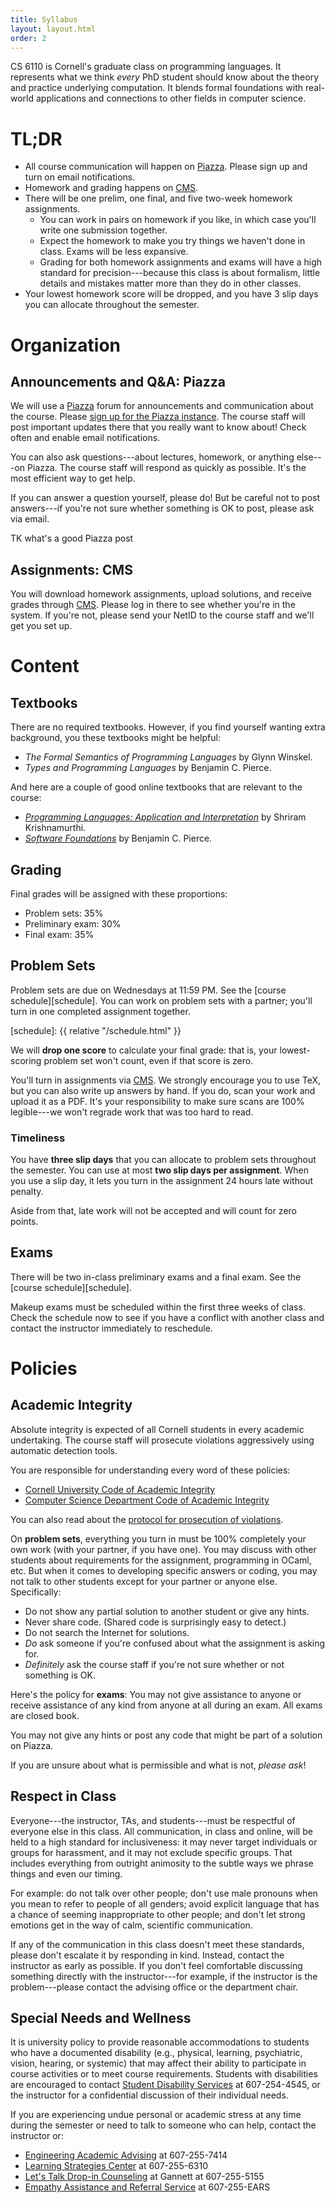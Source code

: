 ```yaml
---
title: Syllabus
layout: layout.html
order: 2
---
```


CS 6110 is Cornell's graduate class on programming languages. It represents what we think *every* PhD student should know about the theory and practice underlying computation. It blends formal foundations with real-world applications and connections to other fields in computer science.

# TL;DR

- All course communication will happen on [Piazza][]. Please sign up and turn on email notifications.
- Homework and grading happens on [CMS][].
- There will be one prelim, one final, and five two-week homework assignments.
  - You can work in pairs on homework if you like, in which case you'll write one submission together.
  - Expect the homework to make you try things we haven't done in class. Exams will be less expansive.
  - Grading for both homework assignments and exams will have a high standard for precision---because this class is about formalism, little details and mistakes matter more than they do in other classes.
- Your lowest homework score will be dropped, and you have 3 slip days you can allocate throughout the semester.

[piazza]: https://piazza.com/cornell/spring2017/cs6110
[cms]: https://cmsx.cs.cornell.edu/

# Organization

## Announcements and Q&A: Piazza

We will use a [Piazza][] forum for announcements and communication about the course. Please [sign up for the Piazza instance][piazza]. The course staff will post important updates there that you really want to know about! Check often and enable email notifications.

You can also ask questions---about lectures, homework, or anything else---on Piazza. The course staff will respond as quickly as possible. It's the most efficient way to get help.

If you can answer a question yourself, please do! But be careful not to post answers---if you're not sure whether something is OK to post, please ask via email.

TK what's a good Piazza post

## Assignments: CMS

You will download homework assignments, upload solutions, and receive grades through [CMS][]. Please log in there to see whether you're in the system. If you're not, please send your NetID to the course staff and we'll get you set up.

# Content

## Textbooks

There are no required textbooks. However, if you find yourself wanting extra background, you these textbooks might be helpful:

* *The Formal Semantics of Programming Languages* by Glynn Winskel.
* *Types and Programming Languages* by Benjamin C. Pierce.

And here are a couple of good online textbooks that are relevant to the course:

* [*Programming Languages: Application and Interpretation*](http://cs.brown.edu/~sk/Publications/Books/ProgLangs/) by Shriram Krishnamurthi.
* [*Software Foundations*](https://www.cis.upenn.edu/~bcpierce/sf/) by Benjamin C. Pierce.

## Grading

Final grades will be assigned with these proportions:

* Problem sets: 35%
* Preliminary exam: 30%
* Final exam: 35%

## Problem Sets

Problem sets are due on Wednesdays at 11:59 PM. See the [course schedule][schedule]. You can work on problem sets with a partner; you'll turn in one completed assignment together.

[schedule]: {{ relative "/schedule.html" }}

We will **drop one score** to calculate your final grade: that is, your lowest-scoring problem set won't count, even if that score is zero.

You'll turn in assignments via [CMS][].
We strongly encourage you to use TeX, but you can also write up answers by hand. If you do, scan your work and upload it as a PDF. It's your responsibility to make sure scans are 100% legible---we won't regrade work that was too hard to read.

### Timeliness

You have **three slip days** that you can allocate to problem sets throughout the semester. You can use at most **two slip days per assignment**. When you use a slip day, it lets you turn in the assignment 24 hours late without penalty.

Aside from that, late work will not be accepted and will count for zero points.

## Exams

There will be two in-class preliminary exams and a final exam. See the [course schedule][schedule].

Makeup exams must be scheduled within the first three weeks of class. Check the schedule now to see if you have a conflict with another class and contact the instructor immediately to reschedule.

# Policies

## Academic Integrity

Absolute integrity is expected of all Cornell students in every academic undertaking. The course staff will prosecute violations aggressively using automatic detection tools.

You are responsible for understanding every word of these policies:

- <a href="http://cuinfo.cornell.edu/Academic/AIC.html">Cornell University Code of Academic Integrity</a>
- <a href="http://www.cs.cornell.edu/ugrad/CSMajor/index.htm#ai">Computer Science Department Code of Academic Integrity</a>

You can also read about the [protocol for prosecution of violations][aiproceedings].

[aiproceedings]: http://www.theuniversityfaculty.cornell.edu/AcadInteg/index.html

On **problem sets**, everything you turn in must be 100% completely your own work (with your partner, if you have one). You may discuss with other students about requirements for the assignment, programming in OCaml, etc. But when it comes to developing specific answers or coding, you may not talk to other students except for your partner or anyone else. Specifically:

* Do not show any partial solution to another student or give any hints.
* Never share code. (Shared code is surprisingly easy to detect.)
* Do not search the Internet for solutions.
* *Do* ask someone if you're confused about what the assignment is asking for.
* *Definitely* ask the course staff if you're not sure whether or not something is OK.

Here's the policy for **exams**: You may not give assistance to anyone or receive assistance of any kind from anyone at all during an exam. All exams are closed book.

You may not give any hints or post any code that might be part of a solution on Piazza.

If you are unsure about what is permissible and what is not, *please ask*!

## Respect in Class

Everyone---the instructor, TAs, and students---must be respectful of everyone else in this class. All communication, in class and online, will be held to a high standard for inclusiveness: it may never target individuals or groups for harassment, and it may not exclude specific groups. That includes everything from outright animosity to the subtle ways we phrase things and even our timing.

For example: do not talk over other people; don't use male pronouns when you mean to refer to people of all genders; avoid explicit language that has a chance of seeming inappropriate to other people; and don't let strong emotions get in the way of calm, scientific communication.

If any of the communication in this class doesn't meet these standards, please don't escalate it by responding in kind. Instead, contact the instructor as early as possible. If you don't feel comfortable discussing something directly with the instructor---for example, if the instructor is the problem---please contact the advising office or the department chair.

## Special Needs and Wellness

It is university policy to provide reasonable accommodations to students who have a documented disability (e.g., physical, learning, psychiatric, vision, hearing, or systemic) that may affect their
ability to participate in course activities or to meet course requirements. Students with disabilities are encouraged to contact <a href="http://sds.cornell.edu">Student Disability Services</a> at
607-254-4545, or the instructor for a confidential discussion of their
individual needs.

If you are experiencing undue personal or academic stress at any time during the semester or need to talk to someone who can help, contact the instructor or:

- <a href="http://www.engineering.cornell.edu/student-services/academic-advising">Engineering Academic Advising</a> at 607-255-7414
- <a href="http://lsc.sas.cornell.edu">Learning Strategies Center</a> at 607-255-6310
- <a href="http://www.gannett.cornell.edu/LetsTalk">Let's Talk Drop-in Counseling</a> at Gannett at 607-255-5155
- <a href="http://ears.dos.cornell.edu">Empathy Assistance and Referral Service</a> at 607-255-EARS
